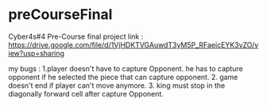 # preCourseFinal
Cyber4s#4 Pre-Course final project
link : https://drive.google.com/file/d/1VjHDKTVGAuwdT3yM5P_RFaejcEYK3vZO/view?usp=sharing

my bugs :
  1.player doesn't have to capture Opponent. he has to capture opponent if he selected the piece that can capture opponent.
                  2. game doesn't end if player can't move anymore.
  3. king must stop in the diagonally forward cell after capture Opponent.
